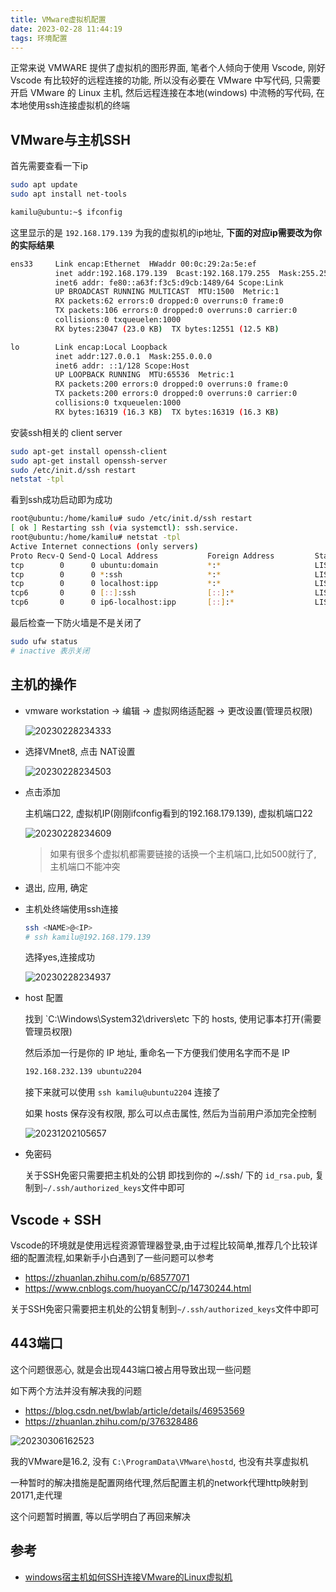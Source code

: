 ```yaml
---
title: VMware虚拟机配置
date: 2023-02-28 11:44:19
tags: 环境配置
---
```


正常来说 VMWARE 提供了虚拟机的图形界面, 笔者个人倾向于使用 Vscode, 刚好 Vscode 有比较好的远程连接的功能, 所以没有必要在 VMware 中写代码, 只需要开启 VMware 的 Linux 主机, 然后远程连接在本地(windows) 中流畅的写代码, 在本地使用ssh连接虚拟机的终端

## VMware与主机SSH

首先需要查看一下ip

```bash
sudo apt update
sudo apt install net-tools
```

```bash
kamilu@ubuntu:~$ ifconfig
```

这里显示的是 `192.168.179.139` 为我的虚拟机的ip地址, **下面的对应ip需要改为你的实际结果**

```bash
ens33     Link encap:Ethernet  HWaddr 00:0c:29:2a:5e:ef  
          inet addr:192.168.179.139  Bcast:192.168.179.255  Mask:255.255.255.0
          inet6 addr: fe80::a63f:f3c5:d9cb:1489/64 Scope:Link
          UP BROADCAST RUNNING MULTICAST  MTU:1500  Metric:1
          RX packets:62 errors:0 dropped:0 overruns:0 frame:0
          TX packets:106 errors:0 dropped:0 overruns:0 carrier:0
          collisions:0 txqueuelen:1000 
          RX bytes:23047 (23.0 KB)  TX bytes:12551 (12.5 KB)

lo        Link encap:Local Loopback  
          inet addr:127.0.0.1  Mask:255.0.0.0
          inet6 addr: ::1/128 Scope:Host
          UP LOOPBACK RUNNING  MTU:65536  Metric:1
          RX packets:200 errors:0 dropped:0 overruns:0 frame:0
          TX packets:200 errors:0 dropped:0 overruns:0 carrier:0
          collisions:0 txqueuelen:1000 
          RX bytes:16319 (16.3 KB)  TX bytes:16319 (16.3 KB)
```

安装ssh相关的 client server

```bash
sudo apt-get install openssh-client
sudo apt-get install openssh-server
sudo /etc/init.d/ssh restart
netstat -tpl
```

看到ssh成功启动即为成功

```bash
root@ubuntu:/home/kamilu# sudo /etc/init.d/ssh restart
[ ok ] Restarting ssh (via systemctl): ssh.service.
root@ubuntu:/home/kamilu# netstat -tpl
Active Internet connections (only servers)
Proto Recv-Q Send-Q Local Address           Foreign Address         State       PID/Program name
tcp        0      0 ubuntu:domain           *:*                     LISTEN      1016/dnsmasq    
tcp        0      0 *:ssh                   *:*                     LISTEN      3174/sshd       
tcp        0      0 localhost:ipp           *:*                     LISTEN      783/cupsd       
tcp6       0      0 [::]:ssh                [::]:*                  LISTEN      3174/sshd       
tcp6       0      0 ip6-localhost:ipp       [::]:*                  LISTEN      783/cupsd
```

最后检查一下防火墙是不是关闭了

```bash
sudo ufw status
# inactive 表示关闭
```

## 主机的操作

- vmware workstation -> 编辑 -> 虚拟网络适配器 -> 更改设置(管理员权限)

  ![20230228234333](https://raw.githubusercontent.com/learner-lu/picbed/master/20230228234333.png)

- 选择VMnet8, 点击 NAT设置

  ![20230228234503](https://raw.githubusercontent.com/learner-lu/picbed/master/20230228234503.png)

- 点击添加

  主机端口22, 虚拟机IP(刚刚ifconfig看到的192.168.179.139), 虚拟机端口22

  ![20230228234609](https://raw.githubusercontent.com/learner-lu/picbed/master/20230228234609.png)

  > 如果有很多个虚拟机都需要链接的话换一个主机端口,比如500就行了, 主机端口不能冲突

- 退出, 应用, 确定
- 主机处终端使用ssh连接

  ```bash
  ssh <NAME>@<IP>
  # ssh kamilu@192.168.179.139
  ```

  选择yes,连接成功

  ![20230228234937](https://raw.githubusercontent.com/learner-lu/picbed/master/20230228234937.png)

- host 配置

  找到 `C:\Windows\System32\drivers\etc 下的 hosts, 使用记事本打开(需要管理员权限)

  然后添加一行是你的 IP 地址, 重命名一下方便我们使用名字而不是 IP

  ```bash
  192.168.232.139 ubuntu2204
  ```

  接下来就可以使用 `ssh kamilu@ubuntu2204` 连接了

  如果 hosts 保存没有权限, 那么可以点击属性, 然后为当前用户添加完全控制

  ![20231202105657](https://raw.githubusercontent.com/learner-lu/picbed/master/20231202105657.png)

- 免密码

  关于SSH免密只需要把主机处的公钥 即找到你的 ~/.ssh/ 下的 `id_rsa.pub`, 复制到`~/.ssh/authorized_keys`文件中即可

## Vscode + SSH

Vscode的环境就是使用远程资源管理器登录,由于过程比较简单,推荐几个比较详细的配置流程,如果新手小白遇到了一些问题可以参考

- https://zhuanlan.zhihu.com/p/68577071
- https://www.cnblogs.com/huoyanCC/p/14730244.html

关于SSH免密只需要把主机处的公钥复制到`~/.ssh/authorized_keys`文件中即可

## 443端口

这个问题很恶心, 就是会出现443端口被占用导致出现一些问题

如下两个方法并没有解决我的问题

- https://blog.csdn.net/bwlab/article/details/46953569
- https://zhuanlan.zhihu.com/p/376328486

![20230306162523](https://raw.githubusercontent.com/learner-lu/picbed/master/20230306162523.png)

我的VMware是16.2, 没有 `C:\ProgramData\VMware\hostd`, 也没有共享虚拟机

一种暂时的解决措施是配置网络代理,然后配置主机的network代理http映射到20171,走代理

这个问题暂时搁置, 等以后学明白了再回来解决

## 参考

- [windows宿主机如何SSH连接VMware的Linux虚拟机](https://cloud.tencent.com/developer/article/1679861)